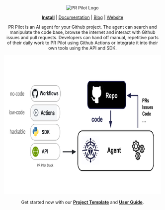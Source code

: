 <div align="center">
<img src="https://avatars.githubusercontent.com/ml/17635?s=140&v=" width="100" alt="PR Pilot Logo">
</div>

<p align="center">
  <a href="https://github.com/apps/pr-pilot-ai/installations/new"><b>Install</b></a> |
  <a href="https://docs.pr-pilot.ai">Documentation</a> | 
  <a href="https://www.pr-pilot.ai/blog">Blog</a> | 
  <a href="https://www.pr-pilot.ai">Website</a>
</p>


<div align="center">

  PR Pilot is an AI agent for your Github project. The agent can search and manipulate the code base, browse the internet and interact with Github issues and pull requests. Developers can hand off manual, repetitive parts of their daily work to PR Pilot using Github Actions or integrate it into their own tools using the API and SDK.
  
  <img src="overview.png" alt="PR Pilot Architecture" height="450">
  


Get started now with our **[Project Template](https://github.com/PR-Pilot-AI/smart-project-starter)** and **[User Guide](https://docs.pr-pilot.ai/user_guide.html)**.

</div>

